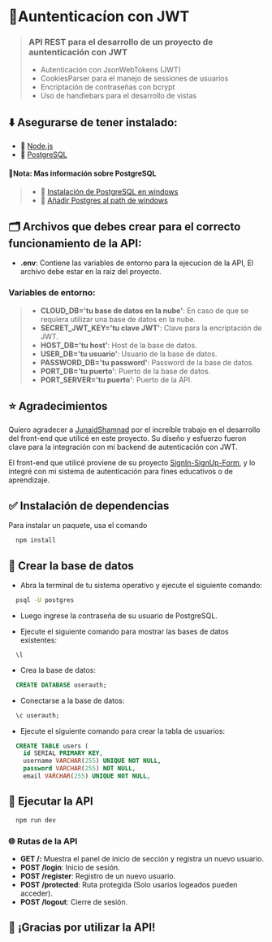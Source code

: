 # 🔺Auntenticacíon con JWT

> ### API REST para el desarrollo de un proyecto de auntenticación con JWT
>
> - Autenticación con JsonWebTokens (JWT)
> - CookiesParser para el manejo de sessiones de usuarios
> - Encriptación de contraseñas con bcrypt
> - Uso de handlebars para el desarrollo de vistas

## ⬇️ Asegurarse de tener instalado:

- 🔗 [Node.js](https://nodejs.org/en)
- 🔗 [PostgreSQL](https://www.postgresql.org/)

#### 📝**Nota**: Mas información sobre PostgreSQL

> - 🔗 [Instalación de PostgreSQL en windows](https://www.youtube.com/watch?v=w9ax9-s2jbE&t=64s)
> - 🔗 [Añadir Postgres al path de windows](https://www.youtube.com/watch?v=2oAM4Q-9DMU)

## 🗂️ Archivos que debes crear para el correcto funcionamiento de la API:

- **.env**: Contiene las variables de entorno para la ejecucion de la API, El archivo debe estar en la raiz del proyecto.

### Variables de entorno:

> - **CLOUD_DB='tu base de datos en la nube'**: En caso de que se requiera utilizar una base de datos en la nube.
> - **SECRET_JWT_KEY='tu clave JWT'**: Clave para la encriptación de JWT.
> - **HOST_DB='tu host'**: Host de la base de datos.
> - **USER_DB='tu usuario'**: Usuario de la base de datos.
> - **PASSWORD_DB='tu password'**: Password de la base de datos.
> - **PORT_DB='tu puerto'**: Puerto de la base de datos.
> - **PORT_SERVER='tu puerto'**: Puerto de la API.

## ⭐ Agradecimientos

Quiero agradecer a [JunaidShamnad](https://github.com/JunaidShamnad/) por el increíble trabajo en el desarrollo del front-end que utilicé en este proyecto. Su diseño y esfuerzo fueron clave para la integración con mi backend de autenticación con JWT.

El front-end que utilicé proviene de su proyecto [ SignIn-SignUp-Form](https://github.com/JunaidShamnad/SignIn-SignUp-Form), y lo integré con mi sistema de autenticación para fines educativos o de aprendizaje.

## ✅ Instalación de dependencias

Para instalar un paquete, usa el comando

```bash
  npm install
```

## 📝 Crear la base de datos

- Abra la terminal de tu sistema operativo y ejecute el siguiente comando:

```bash
  psql -U postgres
```

- Luego ingrese la contraseña de su usuario de PostgreSQL.

- Ejecute el siguiente comando para mostrar las bases de datos existentes:

```
  \l
```

- Crea la base de datos:

```sql
  CREATE DATABASE userauth;
```

- Conectarse a la base de datos:

```sql
  \c userauth;
```

- Ejecute el siguiente comando para crear la tabla de usuarios:

```sql
  CREATE TABLE users (
    id SERIAL PRIMARY KEY,
    username VARCHAR(255) UNIQUE NOT NULL,
    password VARCHAR(255) NOT NULL,
    email VARCHAR(255) UNIQUE NOT NULL,
```

## 🚀 Ejecutar la API

```bash
  npm run dev
```

### 🌐 Rutas de la API

- **GET /:** Muestra el panel de inicio de sección y registra un nuevo usuario.
- **POST /login**: Inicio de sesión.
- **POST /register**: Registro de un nuevo usuario.
- **POST /protected**: Ruta protegida (Solo usarios logeados pueden acceder).
- **POST /logout**: Cierre de sesión.

## 🎉 ¡Gracias por utilizar la API!

